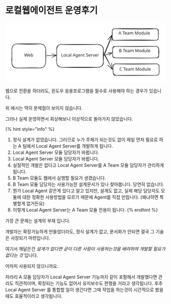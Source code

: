 # 로컬웹에이전트 운영후기



<img src="../../.gitbook/assets/file.excalidraw.svg" alt="목표" class="gitbook-drawing">

웹으로 전환을 하더라도, 윈도우 응용프로그램을 필수로 사용해야 하는 경우가 있습니다.&#x20;

위 예시는 딱히 문제점이 보이지 않습니다.&#x20;



그러나 실제 운영하면서 회상해보니 이상적으로 돌아가지 않았습니다.&#x20;

{% hint style="info" %}
1. 정식 설계가 없었습니다. 그러므로 누가 주체가 되는것도 없이 제일 먼저 필요로 하는 A 팀에서 Local Agent Server를 개발하게 됩니다.&#x20;
2. Local Agent Server 모듈 담당자가 바뀝니다.&#x20;
3. Local Agent Server 모듈 담당자가 바뀝니다.&#x20;
4. 실질적인 개발은 없다고 Local Agent Server를 A Team 모듈 담당자가 관리하게 됩니다.&#x20;
5. B Team 모듈도 웹에서 실행할 필요가 생겼습니다.&#x20;
6. B Team 모듈 담당자는 사용가능한 설계문서가 있나 찾아봅니다. 당연히 없습니다.&#x20;
7. 뭔가 Local Agent 같은게 있다고 알고 있지만, 설계도 없고, 실제 해당 담당자도 모듈에 대한 정확한 사용방법을 모르기 때문에 Agent를 직접 만듭니다. (왜냐하면 특별할게 없거든요)
8. 이렇게 Local Agent Server는 A Team 모듈 전용이 됩니다.&#x20;
{% endhint %}



가장 큰 문제는 설계의 부재 입니다.&#x20;

개발자는 확장가능하게 만들었더라도, 정식 설계가 없고, 문서화가 안되면 결국 그 기술은 사장되기 마련입니다.&#x20;

여기서 깨달은건 _설계가 없다면 굳이 다른 사람이 사용하는것을 배려하여 개발할 필요가 없다는 것_ 입니다.&#x20;

어차피 사용되지 않으니까요.&#x20;



차라리 A 모듈 담당자가 Local Agent Server 기능까지 같이 포함해서 개발했다면 관리도 직관적이며, 확장되는 기능도 없어서 유지보수도 편했을 거라고 생각됩니다.  후추  Local Agent Server 를 통합할 일이 생긴다면 그때 작업을 하는것이 시간적으로 봤을때도 효율적이라고 생각됩니다.&#x20;

